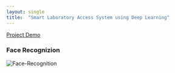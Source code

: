 ```yaml
---
layout: single
title:  "Smart Laboratory Access System using Deep Learning"
---
```

[Project Demo](https://youtu.be/EeuJTdXaXRo?si=ZRl4RX-pXavgmayb)
### Face Recognizion  
![Face-Recognition](https://github.com/user-attachments/assets/351ac93e-c373-46e1-9421-2ad109fb6842)
